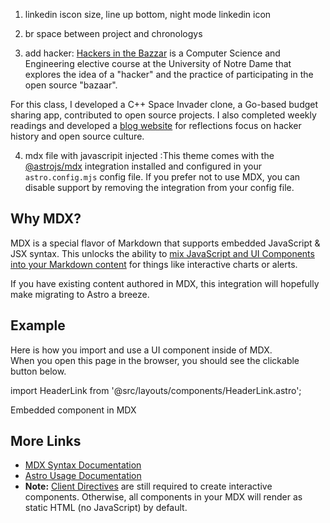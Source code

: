 1. linkedin iscon size, line up bottom, night mode linkedin icon

2. br space between project and chronologys

3. add hacker: [Hackers in the Bazzar](https://www3.nd.edu/~pbui/teaching/cse.40842.fa24/) is a Computer Science and Engineering elective course at the University of Notre Dame that explores the idea of a "hacker" and the practice of participating in the open source "bazaar". 

For this class, I developed a C++ Space Invader clone, a Go-based budget sharing app, contributed to open source projects. I also completed weekly readings and developed a [blog website](https://haotianw177.github.io/blogs/) for reflections focus on hacker history and open source culture.

4. mdx file with javascripit injected :This theme comes with the [@astrojs/mdx](https://docs.astro.build/en/guides/integrations-guide/mdx/) integration installed and configured in your `astro.config.mjs` config file. If you prefer not to use MDX, you can disable support by removing the integration from your config file.

## Why MDX?

MDX is a special flavor of Markdown that supports embedded JavaScript & JSX syntax. This unlocks the ability to [mix JavaScript and UI Components into your Markdown content](https://docs.astro.build/en/guides/markdown-content/#mdx-features) for things like interactive charts or alerts.

If you have existing content authored in MDX, this integration will hopefully make migrating to Astro a breeze.

## Example

Here is how you import and use a UI component inside of MDX.  
When you open this page in the browser, you should see the clickable button below.

import HeaderLink from '@src/layouts/components/HeaderLink.astro';

<HeaderLink href="#" onclick="alert('clicked!')">
	Embedded component in MDX
</HeaderLink>

## More Links

- [MDX Syntax Documentation](https://mdxjs.com/docs/what-is-mdx)
- [Astro Usage Documentation](https://docs.astro.build/en/guides/markdown-content/#markdown-and-mdx-pages)
- **Note:** [Client Directives](https://docs.astro.build/en/reference/directives-reference/#client-directives) are still required to create interactive components. Otherwise, all components in your MDX will render as static HTML (no JavaScript) by default.
